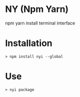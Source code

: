 # NY (Npm Yarn)

npm yarn install terminal interface

# Installation

```command
> npm install nyi --global
```

# Use
```command
> nyi package
```
